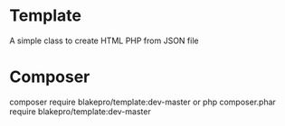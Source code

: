 # Template

A simple class to create HTML PHP from JSON file

# Composer
  composer require blakepro/template:dev-master
  or
  php composer.phar require blakepro/template:dev-master
